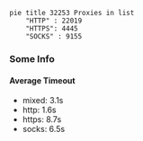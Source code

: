 
```mermaid
pie title 32253 Proxies in list
    "HTTP" : 22019
    "HTTPS": 4445
    "SOCKS" : 9155
```

### Some Info
#### Average Timeout

- mixed: 3.1s
- http: 1.6s
- https: 8.7s
- socks: 6.5s